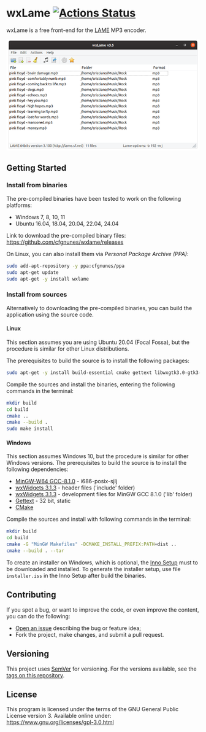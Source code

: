# wxLame [![Actions Status](https://github.com/cfgnunes/wxlame/workflows/build/badge.svg)](https://github.com/cfgnunes/wxlame/actions)

wxLame is a free front-end for the [LAME](https://lame.sourceforge.io) MP3 encoder.

![screenshot](doc/screenshot.png)

## Getting Started

### Install from binaries

The pre-compiled binaries have been tested to work on the following platforms:

- Windows 7, 8, 10, 11
- Ubuntu 16.04, 18.04, 20.04, 22.04, 24.04

Link to download the pre-compiled binary files: <https://github.com/cfgnunes/wxlame/releases>

On Linux, you can also install them via *Personal Package Archive (PPA)*:

```sh
sudo add-apt-repository -y ppa:cfgnunes/ppa
sudo apt-get update
sudo apt-get -y install wxlame
```

### Install from sources

Alternatively to downloading the pre-compiled binaries, you can build the application using the source code.

#### Linux

This section assumes you are using Ubuntu 20.04 (Focal Fossa), but the procedure is similar for other Linux distributions.

The prerequisites to build the source is to install the following packages:

```sh
sudo apt-get -y install build-essential cmake gettext libwxgtk3.0-gtk3-dev lame
```

Compile the sources and install the binaries, entering the following commands in the terminal:

```sh
mkdir build
cd build
cmake ..
cmake --build .
sudo make install
```

#### Windows

This section assumes Windows 10, but the procedure is similar for other Windows versions. The prerequisites to build the source is to install the following dependencies:

- [MinGW-W64 GCC-8.1.0](https://sourceforge.net/projects/mingw-w64/files/Toolchains%20targetting%20Win32/Personal%20Builds/mingw-builds/8.1.0/threads-posix/sjlj/i686-8.1.0-release-posix-sjlj-rt_v6-rev0.7z) - i686-posix-sjlj
- [wxWidgets 3.1.3](https://github.com/wxWidgets/wxWidgets/releases/download/v3.1.3/wxWidgets-3.1.3-headers.7z) - header files ('include' folder)
- [wxWidgets 3.1.3](https://github.com/wxWidgets/wxWidgets/releases/download/v3.1.3/wxMSW-3.1.3_gcc810_Dev.7z) - development files for MinGW GCC 8.1.0 ('lib' folder)
- [Gettext](https://mlocati.github.io/articles/gettext-iconv-windows.html) - 32 bit, static
- [CMake](https://cmake.org/download/)

Compile the sources and install with following commands in the terminal:

```sh
mkdir build
cd build
cmake -G "MinGW Makefiles" -DCMAKE_INSTALL_PREFIX:PATH=dist ..
cmake --build . --tar
```

To create an installer on Windows, which is optional, the [Inno Setup](http://www.jrsoftware.org/isinfo.php) must to be downloaded and installed.
To generate the installer setup, use file `installer.iss` in the Inno Setup after build the binaries.

## Contributing

If you spot a bug, or want to improve the code, or even improve the content, you can do the following:

- [Open an issue](https://github.com/cfgnunes/wxlame/issues/new) describing the bug or feature idea;
- Fork the project, make changes, and submit a pull request.

## Versioning

This project uses [SemVer](https://semver.org) for versioning. For the versions available, see the [tags on this repository](https://github.com/cfgnunes/wxlame/tags).

## License

This program is licensed under the terms of the GNU General Public License version 3. Available online under:
<https://www.gnu.org/licenses/gpl-3.0.html>

